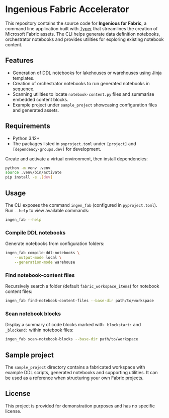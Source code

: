 # Ingenious Fabric Accelerator

This repository contains the source code for **Ingenious for Fabric**, a command line application built with [Typer](https://typer.tiangolo.com/) that streamlines the creation of Microsoft Fabric assets. The CLI helps generate data definition notebooks, orchestrator notebooks and provides utilities for exploring existing notebook content.

## Features

- Generation of DDL notebooks for lakehouses or warehouses using Jinja templates.
- Creation of orchestrator notebooks to run generated notebooks in sequence.
- Scanning utilities to locate `notebook-content.py` files and summarise embedded content blocks.
- Example project under `sample_project` showcasing configuration files and generated assets.

## Requirements

- Python 3.12+
- The packages listed in `pyproject.toml` under `[project]` and `[dependency-groups.dev]` for development.

Create and activate a virtual environment, then install dependencies:

```bash
python -m venv .venv
source .venv/bin/activate
pip install -e .[dev]
```

## Usage

The CLI exposes the command `ingen_fab` (configured in `pyproject.toml`). Run `--help` to view available commands:

```bash
ingen_fab --help
```

### Compile DDL notebooks

Generate notebooks from configuration folders:

```bash
ingen_fab compile-ddl-notebooks \
    --output-mode local \
    --generation-mode warehouse
```

### Find notebook-content files

Recursively search a folder (default `fabric_workspace_items`) for notebook content files:

```bash
ingen_fab find-notebook-content-files --base-dir path/to/workspace
```

### Scan notebook blocks

Display a summary of code blocks marked with `_blockstart:` and `_blockend:` within notebook files:

```bash
ingen_fab scan-notebook-blocks --base-dir path/to/workspace
```

## Sample project

The `sample_project` directory contains a fabricated workspace with example DDL scripts, generated notebooks and supporting utilities. It can be used as a reference when structuring your own Fabric projects.

## License

This project is provided for demonstration purposes and has no specific license.
